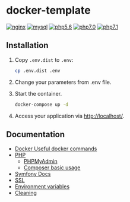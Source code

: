 # docker-template

[![nginx](https://img.shields.io/badge/nginx-latest-brightgreen.svg)]()
[![mysql](https://img.shields.io/badge/mysql-5.7-brightgreen.svg)]()
[![php5.6](https://img.shields.io/badge/php-5.6-brightgreen.svg)]()
[![php7.0](https://img.shields.io/badge/php-7.0-brightgreen.svg)]()
[![php7.1](https://img.shields.io/badge/php-7.1-brightgreen.svg)]()

## Installation

1. Copy `.env.dist` to `.env`:

    ```bash
    cp .env.dist .env
    ```

2. Change your parameters from .env file.

3. Start the container.

    ```bash
    docker-compose up -d
    ```

4. Access your application via [http://localhost/](http://localhost/).

## Documentation

- [Docker Useful docker commands](./manuals/DOCKER.md)
- [PHP](./manuals/PHP.md)
  - [PHPMyAdmin](./manuals/PHPMYADMIN.md)
  - [Composer basic usage](./manuals/Composer-basic-usage)
- [Symfony Docs](./manuals/SYMFONY.md)
- [SSL](./manuals/SSL.md)
- [Environment variables](./manuals/ENV_VAR.md)
- [Cleaning](./manuals/CLEANING.md)
